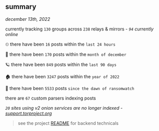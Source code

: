 
## summary
_december 13th, 2022_

currently tracking `130` groups across `238` relays & mirrors - _`94` currently online_

⏲ there have been `16` posts within the `last 24 hours`

🦈 there have been `170` posts within the `month of december`

🪐 there have been `849` posts within the `last 90 days`

🏚 there have been `3247` posts within the `year of 2022`

🦕 there have been `5533` posts `since the dawn of ransomwatch`

there are `67` custom parsers indexing posts

_`20` sites using v2 onion services are no longer indexed - [support.torproject.org](https://support.torproject.org/onionservices/v2-deprecation/)_

> see the project [README](https://github.com/joshhighet/ransomwatch#ransomwatch--) for backend technicals
